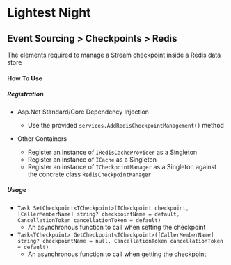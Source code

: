 # Lightest Night
## Event Sourcing > Checkpoints > Redis

The elements required to manage a Stream checkpoint inside a Redis data store

#### How To Use
##### Registration
* Asp.Net Standard/Core Dependency Injection
  * Use the provided `services.AddRedisCheckpointManagement()` method

* Other Containers
  * Register an instance of `IRedisCacheProvider` as a Singleton
  * Register an instance of `ICache` as a Singleton
  * Register an instance of `ICheckpointManager` as a Singleton against the concrete class `RedisCheckpointManager`

##### Usage
* `Task SetCheckpoint<TCheckpoint>(TCheckpoint checkpoint, [CallerMemberName] string? checkpointName = default, CancellationToken cancellationToken = default)`
  * An asynchronous function to call when setting the checkpoint
* `Task<TCheckpoint> GetCheckpoint<TCheckpoint>([CallerMemberName] string? checkpointName = null, CancellationToken cancellationToken = default)`
  * An asynchronous function to call when getting the checkpoint